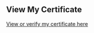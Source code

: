 ## View My Certificate

[View or verify my certificate here](https://engineer.kodekloud.com/certificate-verification/305c347f-a004-4bb5-955f-20d446221221)
